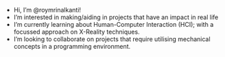 - Hi, I’m @roymrinalkanti!
- I’m interested in making/aiding in projects that have an impact in real life
- I’m currently learning about Human-Computer Interaction (HCI); with a focussed approach on X-Reality techniques.
- I’m looking to collaborate on projects that require utilising mechanical concepts in a programming environment.

<!---
roymrinalkanti/roymrinalkanti is a ✨ special ✨ repository because its `README.md` (this file) appears on your GitHub profile.
You can click the Preview link to take a look at your changes.
--->
